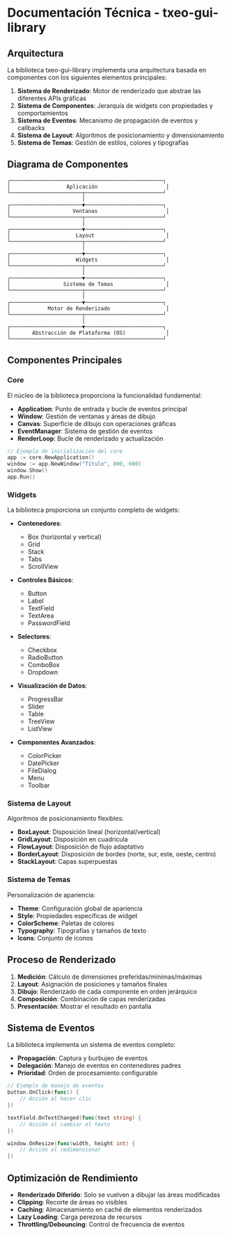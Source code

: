 # Documentación Técnica - txeo-gui-library

## Arquitectura

La biblioteca txeo-gui-library implementa una arquitectura basada en componentes con los siguientes elementos principales:

1. **Sistema de Renderizado**: Motor de renderizado que abstrae las diferentes APIs gráficas
2. **Sistema de Componentes**: Jerarquía de widgets con propiedades y comportamientos
3. **Sistema de Eventos**: Mecanismo de propagación de eventos y callbacks
4. **Sistema de Layout**: Algoritmos de posicionamiento y dimensionamiento
5. **Sistema de Temas**: Gestión de estilos, colores y tipografías

## Diagrama de Componentes

```
┌─────────────────────────────────────────────────┐
│                  Aplicación                      │
└───────────────────────┬─────────────────────────┘
                        │
┌───────────────────────▼─────────────────────────┐
│                    Ventanas                      │
└───────────────────────┬─────────────────────────┘
                        │
┌───────────────────────▼─────────────────────────┐
│                     Layout                       │
└───────────────────────┬─────────────────────────┘
                        │
┌───────────────────────▼─────────────────────────┐
│                     Widgets                      │
└───────────────────────┬─────────────────────────┘
                        │
┌───────────────────────▼─────────────────────────┐
│                 Sistema de Temas                 │
└───────────────────────┬─────────────────────────┘
                        │
┌───────────────────────▼─────────────────────────┐
│            Motor de Renderizado                  │
└───────────────────────┬─────────────────────────┘
                        │
┌───────────────────────▼─────────────────────────┐
│       Abstracción de Plataforma (OS)             │
└─────────────────────────────────────────────────┘
```

## Componentes Principales

### Core

El núcleo de la biblioteca proporciona la funcionalidad fundamental:

- **Application**: Punto de entrada y bucle de eventos principal
- **Window**: Gestión de ventanas y áreas de dibujo
- **Canvas**: Superficie de dibujo con operaciones gráficas
- **EventManager**: Sistema de gestión de eventos
- **RenderLoop**: Bucle de renderizado y actualización

```go
// Ejemplo de inicialización del core
app := core.NewApplication()
window := app.NewWindow("Título", 800, 600)
window.Show()
app.Run()
```

### Widgets

La biblioteca proporciona un conjunto completo de widgets:

- **Contenedores**:
  - Box (horizontal y vertical)
  - Grid
  - Stack
  - Tabs
  - ScrollView
  
- **Controles Básicos**:
  - Button
  - Label
  - TextField
  - TextArea
  - PasswordField
  
- **Selectores**:
  - Checkbox
  - RadioButton
  - ComboBox
  - Dropdown
  
- **Visualización de Datos**:
  - ProgressBar
  - Slider
  - Table
  - TreeView
  - ListView
  
- **Componentes Avanzados**:
  - ColorPicker
  - DatePicker
  - FileDialog
  - Menu
  - Toolbar

### Sistema de Layout

Algoritmos de posicionamiento flexibles:

- **BoxLayout**: Disposición lineal (horizontal/vertical)
- **GridLayout**: Disposición en cuadrícula
- **FlowLayout**: Disposición de flujo adaptativo
- **BorderLayout**: Disposición de bordes (norte, sur, este, oeste, centro)
- **StackLayout**: Capas superpuestas

### Sistema de Temas

Personalización de apariencia:

- **Theme**: Configuración global de apariencia
- **Style**: Propiedades específicas de widget
- **ColorScheme**: Paletas de colores
- **Typography**: Tipografías y tamaños de texto
- **Icons**: Conjunto de iconos

## Proceso de Renderizado

1. **Medición**: Cálculo de dimensiones preferidas/mínimas/máximas
2. **Layout**: Asignación de posiciones y tamaños finales
3. **Dibujo**: Renderizado de cada componente en orden jerárquico
4. **Composición**: Combinación de capas renderizadas
5. **Presentación**: Mostrar el resultado en pantalla

## Sistema de Eventos

La biblioteca implementa un sistema de eventos completo:

- **Propagación**: Captura y burbujeo de eventos
- **Delegación**: Manejo de eventos en contenedores padres
- **Prioridad**: Orden de procesamiento configurable

```go
// Ejemplo de manejo de eventos
button.OnClick(func() {
    // Acción al hacer clic
})

textField.OnTextChanged(func(text string) {
    // Acción al cambiar el texto
})

window.OnResize(func(width, height int) {
    // Acción al redimensionar
})
```

## Optimización de Rendimiento

- **Renderizado Diferido**: Solo se vuelven a dibujar las áreas modificadas
- **Clipping**: Recorte de áreas no visibles
- **Caching**: Almacenamiento en caché de elementos renderizados
- **Lazy Loading**: Carga perezosa de recursos
- **Throttling/Debouncing**: Control de frecuencia de eventos